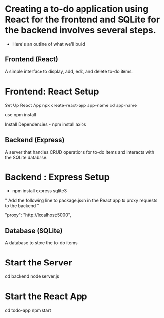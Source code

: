 # Creating a to-do application using React for the frontend and SQLite for the backend involves several steps.

* Here's an outline of what we'll build

## Frontend (React)
A simple interface to display, add, edit, and delete to-do items.

# Frontend: React Setup
Set Up React App
npx create-react-app app-name
cd app-name

use npm install

Install Dependencies - npm install axios


## Backend (Express)
A server that handles CRUD operations for to-do items and interacts with the SQLite database.

# Backend : Express Setup
* npm install express sqlite3 

" Add the following line to package.json in the React app to proxy requests to the backend "

"proxy": "http://localhost:5000",

## Database (SQLite)
A database to store the to-do items

# Start the Server

cd backend
node server.js

# Start the React App
cd todo-app
npm start



